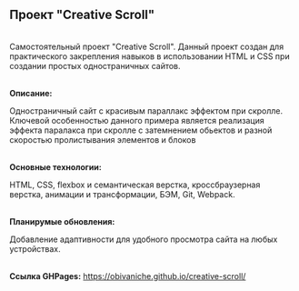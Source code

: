 <h2>Проект "Creative Scroll"</h2>

<br>Самостоятельный проект "Creative Scroll".
Данный проект создан для практического закрепления навыков в использовании HTML и CSS при создании простых одностраничных сайтов.

<br><strong>Описание:</strong> <p>Одностраничный сайт с красивым параллакс эффектом при скролле.  Ключевой особенностью данного примера является реализация эффекта паралакса при скролле с затемнением обьектов и разной скоростью пролистывания элементов и блоков</p>

<br><strong>Основные технологии:</strong> <p>HTML, CSS, flexbox и семантическая верстка, кроссбраузерная верстка, анимации и трансформации, БЭМ, Git, Webpack.</p>

<br><strong>Планирумые обновления:</strong> <p>Добавление адаптивности для удобного просмотра сайта на любых устройствах.<p>

<br><strong>Ссылка GHPages:</strong> https://obivaniche.github.io/creative-scroll/
